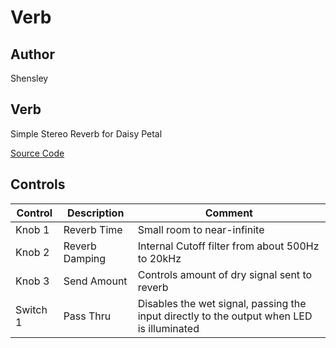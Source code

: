 # Verb

## Author

Shensley

## Verb

Simple Stereo Reverb for Daisy Petal

[Source Code](https://github.com/electro-smith/DaisyExamples/tree/master/petal/Verb)

## Controls

| Control | Description | Comment |
| --- | --- | --- |
| Knob 1 | Reverb Time | Small room to near-infinite |
| Knob 2 | Reverb Damping | Internal Cutoff filter from about 500Hz to 20kHz |
| Knob 3 | Send Amount | Controls amount of dry signal sent to reverb |
| Switch 1 | Pass Thru | Disables the wet signal, passing the input directly to the output when LED is illuminated |




